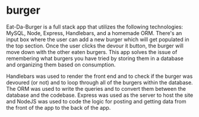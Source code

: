 # burger

Eat-Da-Burger is a full stack app that utilizes the following technologies: MySQL, Node, Express, Handlebars, and a homemade ORM. There's an input box where the user can add a new burger which will get populated in the top section. Once the user clicks the devour it button, the burger will move down with the other eaten burgers. This app solves the issue of remembering what burgers you have tried by storing them in a database and organizing them based on consumption.

Handlebars was used to render the front end and to check if the burger was devoured (or not) and to loop through all of the burgers within the database. The ORM was used to write the queries and to convert them between the database and the codebase. Express was used as the server to host the site and NodeJS was used to code the logic for posting and getting data from the front of the app to the back of the app. 

